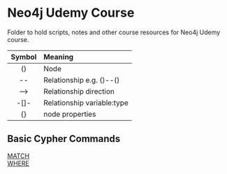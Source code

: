 # Neo4j Udemy Course
Folder to hold scripts, notes and other course resources for Neo4j Udemy course.

| Symbol | Meaning|
| :---: | :--- |
| () | Node |
| -- | Relationship e.g. ()--() |
| --> | Relationship direction |
| -[]- | Relationship variable:type |
| {} | node properties |

## Basic Cypher Commands

[MATCH](../UdemyCourse/Notes/Match.md)  
[WHERE](../UdemyCourse/Notes/Where.md)  
